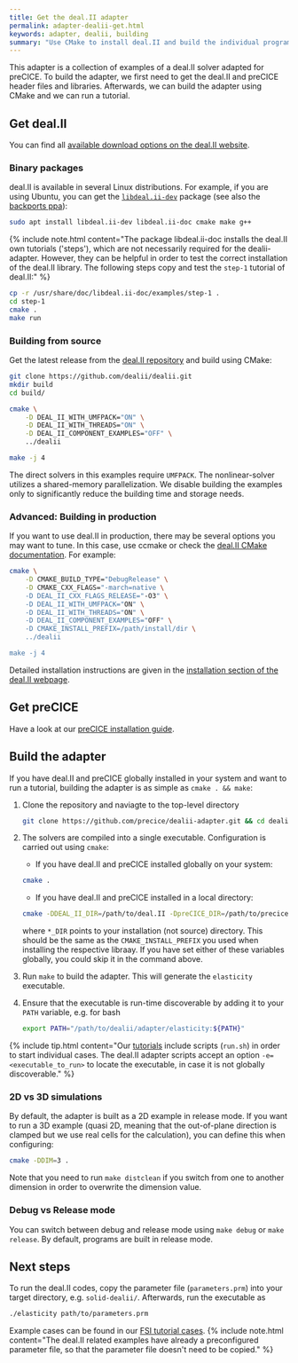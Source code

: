 ```yaml
---
title: Get the deal.II adapter
permalink: adapter-dealii-get.html
keywords: adapter, dealii, building
summary: "Use CMake to install deal.II and build the individual programs."
---
```


This adapter is a collection of examples of a deal.II solver adapted for preCICE. To build the adapter, we first need to get the deal.II and preCICE header files and libraries. Afterwards, we can build the adapter using CMake and we can run a tutorial.

## Get deal.II

You can find all [available download options on the deal.II website](https://dealii.org/download.html).

### Binary packages

deal.II is available in several Linux distributions. For example, if you are using Ubuntu, you can get the [`libdeal.ii-dev`](https://packages.ubuntu.com/search?keywords=libdeal.ii-dev) package (see also the [backports ppa](https://launchpad.net/~ginggs/+archive/ubuntu/deal.ii-9.2.0-backports)):

```bash
sudo apt install libdeal.ii-dev libdeal.ii-doc cmake make g++
```

{% include note.html content="The package libdeal.ii-doc installs the deal.II own tutorials ('steps'), which are not necessarily required for the dealii-adapter. However, they can be helpful in order to test the correct installation of the deal.II library. The following steps copy and test the `step-1` tutorial of deal.II:" %}

```bash
cp -r /usr/share/doc/libdeal.ii-doc/examples/step-1 .
cd step-1
cmake .
make run
```

### Building from source

Get the latest release from the [deal.II repository](https://github.com/dealii/dealii) and build using CMake:

```bash
git clone https://github.com/dealii/dealii.git
mkdir build
cd build/

cmake \
    -D DEAL_II_WITH_UMFPACK="ON" \
    -D DEAL_II_WITH_THREADS="ON" \
    -D DEAL_II_COMPONENT_EXAMPLES="OFF" \
    ../dealii

make -j 4
```

The direct solvers in this examples require `UMFPACK`. The nonlinear-solver utilizes a shared-memory parallelization. We disable building the examples only to significantly reduce the building time and storage needs.

### Advanced: Building in production

If you want to use deal.II in production, there may be several options you may want to tune. In this case, use ccmake or check the [deal.II CMake documentation](https://www.dealii.org/9.2.0/users/cmake_dealii.html). For example:

```bash
cmake \
    -D CMAKE_BUILD_TYPE="DebugRelease" \
    -D CMAKE_CXX_FLAGS="-march=native \
    -D DEAL_II_CXX_FLAGS_RELEASE="-O3" \
    -D DEAL_II_WITH_UMFPACK="ON" \
    -D DEAL_II_WITH_THREADS="ON" \
    -D DEAL_II_COMPONENT_EXAMPLES="OFF" \
    -D CMAKE_INSTALL_PREFIX=/path/install/dir \
    ../dealii

make -j 4
```

Detailed installation instructions are given in the [installation section of the deal.II webpage](https://www.dealii.org/current/readme.html).

## Get preCICE

Have a look at our [preCICE installation guide](installation-overview.html).

## Build the adapter

If you have deal.II and preCICE globally installed in your system and want to run a tutorial, building the adapter is as simple as `cmake . && make`:

1. Clone the repository and naviagte to the top-level directory

   ```bash
   git clone https://github.com/precice/dealii-adapter.git && cd dealii-adapter
   ```

2. The solvers are compiled into a single executable. Configuration is carried out using `cmake`:
   - If you have deal.II and preCICE installed globally on your system:

   ```bash
   cmake .
   ```

   - If you have deal.II and preCICE installed in a local directory:

   ```bash
   cmake -DDEAL_II_DIR=/path/to/deal.II -DpreCICE_DIR=/path/to/precice .
   ```

   where `*_DIR` points to your installation (not source) directory. This should be the same as the `CMAKE_INSTALL_PREFIX` you used when installing the respective libraay. If you have set either of these variables globally, you could skip it in the command above.
3. Run `make` to build the adapter. This will generate the `elasticity` executable.
4. Ensure that the executable is run-time discoverable by adding it to your `PATH` variable, e.g. for bash

   ```bash
   export PATH="/path/to/dealii/adapter/elasticity:${PATH}"
   ```

{% include tip.html content="Our [tutorials](tutorials.html) include scripts (`run.sh`) in order to start individual cases. The deal.II adapter scripts accept an option `-e=<executable_to_run>` to locate the executable, in case it is not globally discoverable." %}

### 2D vs 3D simulations

By default, the adapter is built as a 2D example in release mode.
If you want to run a 3D example (quasi 2D, meaning that the out-of-plane direction is clamped but we use real cells for the calculation), you can define this when configuring:

```bash
cmake -DDIM=3 .
```

Note that you need to run `make distclean` if you switch from one to another dimension in order to overwrite the dimension value.

### Debug vs Release mode

You can switch between debug and release mode using `make debug` or `make release`. By default, programs are built in release mode.

## Next steps

To run the deal.II codes, copy the parameter file (`parameters.prm`) into your target directory, e.g. `solid-dealii/`. Afterwards, run the executable as

```bash
./elasticity path/to/parameters.prm
```

Example cases can be found in our [FSI tutorial cases](tutorials.html).
{% include note.html content="The deal.II related examples have already a preconfigured parameter file, so that the parameter file doesn't need to be copied." %}
